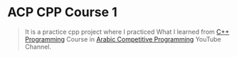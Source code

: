 # ACP CPP Course 1

> It is a practice cpp project where I practiced What I learned from [C++ Programming](https://www.youtube.com/playlist?list=PLPt2dINI2MIZPFq6HyUB1Uhxdh1UDnZMS) Course in [Arabic Competitive Programming](https://www.youtube.com/channel/UC8OxKsmAyrGAfBiluhpLkbA) YouTube Channel.
